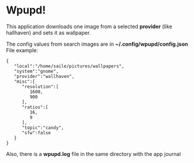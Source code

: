 # Wpupd!

This application downloads one image from a selected **provider** (like hallhaven) and sets it as wallpaper.

The config values from search images are in **~<user>/.config/wpupd/config.json**
File example:

    {
       "local":"/home/saile/pictures/wallpapers",
       "system":"gnome",
       "provider":"wallhaven",
       "misc":{
          "resolution":[
             1600,
             900
          ],
          "ratios":[
             16,
             9
          ],
          "topic":"candy",
          "sfw":false
       }
    }

Also, there is a **wpupd.log** file in the same directory with the app journal
